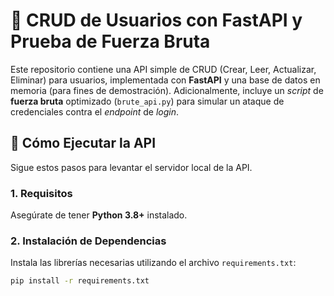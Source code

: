 # 🐍 CRUD de Usuarios con FastAPI y Prueba de Fuerza Bruta

Este repositorio contiene una API simple de CRUD (Crear, Leer, Actualizar, Eliminar) para usuarios, implementada con **FastAPI** y una base de datos en memoria (para fines de demostración). Adicionalmente, incluye un *script* de **fuerza bruta** optimizado (`brute_api.py`) para simular un ataque de credenciales contra el *endpoint* de *login*.

## 🚀 Cómo Ejecutar la API

Sigue estos pasos para levantar el servidor local de la API.

### 1. Requisitos

Asegúrate de tener **Python 3.8+** instalado.

### 2. Instalación de Dependencias

Instala las librerías necesarias utilizando el archivo `requirements.txt`:

```bash
pip install -r requirements.txt
